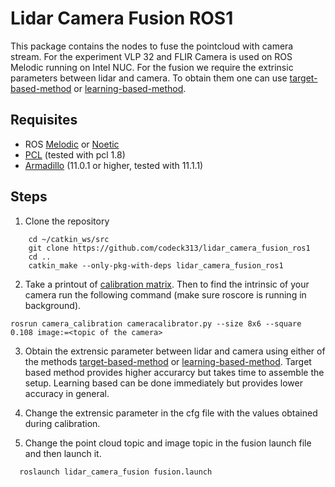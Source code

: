 # Lidar Camera Fusion ROS1
This package contains the nodes to  fuse the pointcloud with camera stream. For the experiment VLP 32 and FLIR Camera is used on ROS Melodic running on Intel NUC. For the fusion we require the extrinsic parameters between lidar and camera. To obtain them one can use [target-based-method](https://github.com/ankitdhall/lidar_camera_calibration) or [learning-based-method](https://github.com/OpenCalib/CalibAnything).

## Requisites
- ROS [Melodic](http://wiki.ros.org/melodic/Installation/Ubuntu) or [Noetic](https://wiki.ros.org/noetic/Installation/Ubuntu)
- [PCL](https://pointclouds.org/) (tested with pcl 1.8)
- [Armadillo](http://arma.sourceforge.net/download.html) (11.0.1 or higher, tested with 11.1.1)
 
## Steps
1. Clone the repository
```
    cd ~/catkin_ws/src
    git clone https://github.com/codeck313/lidar_camera_fusion_ros1
    cd ..
    catkin_make --only-pkg-with-deps lidar_camera_fusion_ros1
```
2. Take a printout of [calibration matrix](https://wiki.ros.org/camera_calibration/Tutorials/MonocularCalibration?action=AttachFile&do=view&target=check-108.pdf). Then to find the intrinsic of your camera run the following command (make sure roscore is running in background).
```
rosrun camera_calibration cameracalibrator.py --size 8x6 --square 0.108 image:=<topic of the camera>
``` 

3. Obtain the extrensic parameter between lidar and camera using either of the methods [target-based-method](https://github.com/ankitdhall/lidar_camera_calibration) or [learning-based-method](https://github.com/OpenCalib/CalibAnything). Target based method provides higher accurarcy but takes time to assemble the setup. Learning based can be done immediately but provides lower accuracy in general. 

4. Change the extrensic parameter in the cfg file with the values obtained during calibration.
5. Change the point cloud topic and image topic in the fusion launch file and then launch it.
```
  roslaunch lidar_camera_fusion fusion.launch 
```
